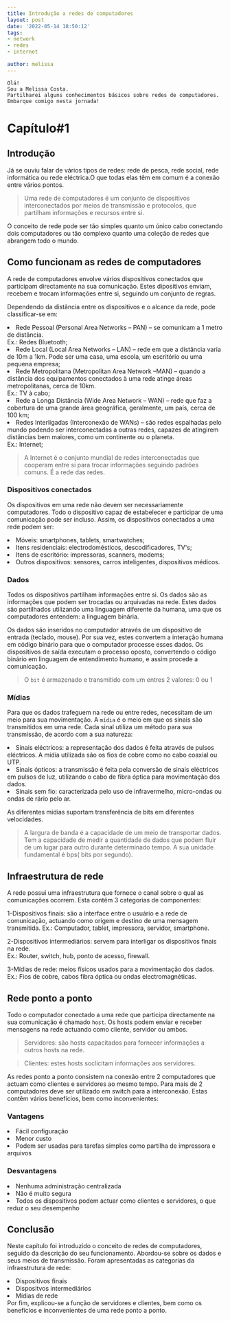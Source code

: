 ```yaml
---
title: Introdução a redes de computadores
layout: post
date: '2022-05-14 18:50:12'
tags:
- network
- redes
- internet

author: melissa
---
```

``` 
Olá!
Sou a Melissa Costa.
Partilharei alguns conhecimentos básicos sobre redes de computadores.
Embarque comigo nesta jornada!
```

# Capítulo#1

## Introdução

Já se ouviu falar de vários tipos de redes: rede de pesca, rede social, rede informática  ou rede eléctrica.O que todas elas têm em comum é a conexão entre vários pontos.

>Uma rede de computadores é um conjunto de dispositivos interconectados por meios de transmissão e protocolos, que partilham informações e recursos entre si.

O conceito de rede pode ser tão simples quanto um único cabo conectando dois computadores ou tão complexo quanto uma coleção de redes que abrangem todo o mundo.

## Como funcionam as redes de computadores

A rede de computadores envolve vários dispositivos conectados que participam directamente na sua comunicação. Estes dipositivos enviam, recebem e trocam informações entre si, seguindo um conjunto de regras.

Dependendo da distância entre os dispositivos e o alcance da rede, pode classificar-se em:

<li>Rede Pessoal (Personal Area Networks – PAN) – se comunicam a 1 metro de distância.</li> Ex.: Redes Bluetooth;

<li>Rede Local (Local Area Networks – LAN) – rede em que a distância varia de 10m a 1km. Pode ser uma casa, uma escola, um escritório ou uma pequena empresa;</li>

<li>Rede Metropolitana (Metropolitan Area Network –MAN) – quando a distância dos equipamentos conectados à uma rede atinge áreas metropolitanas, cerca de 10km.</li> Ex.: TV à cabo;

<li>Rede a Longa Distância (Wide Area Network – WAN) – rede que faz a cobertura de uma grande área geográfica, geralmente, um país, cerca de 100 km;</li>

<li>Redes Interligadas (Interconexão de WANs) – são redes espalhadas pelo mundo podendo ser interconectadas a outras redes, capazes de atingirem distâncias bem maiores, como um continente ou o planeta. </li>Ex.: Internet;

> A Internet é o conjunto mundial de redes interconectadas que cooperam entre si para trocar informações seguindo padrões comuns. É a rede das redes.

### Dispositivos conectados
Os dispositivos em uma rede não devem ser necessariamente computadores. Todo o dispositivo capaz de estabelecer e participar de uma comunicação pode ser incluso. Assim, os dispositivos conectados a uma rede podem ser:

<li>Móveis: smartphones, tablets, smartwatches;</li>
<li>Itens residenciais: electrodomésticos, descodificadores, TV's;</li>
<li>Itens de escritório: impressoras, scanners, modems;</li>
<li>Outros dispositivos: sensores, carros inteligentes, dispositivos médicos.</li>

### Dados
Todos os dispositivos partilham informações entre si. Os dados são as informações que podem ser trocadas ou arquivadas na rede. Estes dados são partilhados utilizando uma linguagem diferente da humana, uma que  os computadores entendem: a linguagem binária.

Os dados são inseridos no computador através de um dispositivo de entrada (teclado, mouse). Por sua vez, estes convertem a interação humana em código binário para que o computador processe esses dados. Os dispositivos de saída executam o processo oposto, convertendo o código binário em linguagem de entendimento humano, e assim procede a comunicação.

>O `bit` é armazenado e transmitido com um entres 2 valores: 0 ou 1


### Mídias

Para que os dados trafeguem na rede ou entre redes, necessitam de um meio  para sua movimentação.
A `mídia` é o meio em que os sinais são transmitidos em uma rede. Cada sinal utiliza um método para sua transmissão, de acordo com a sua natureza:

<li>Sinais eléctricos: a representação dos dados é feita através de pulsos eléctricos. A mídia utilizada são os fios de cobre como no cabo coaxial ou UTP.</li>

<li>Sinais ópticos: a transmissão é feita pela conversão de sinais eléctricos em pulsos de luz, utilizando o cabo de fibra óptica para movimentação dos dados.</li>

<li>Sinais sem fio: caracterizada pelo uso de infravermelho, micro-ondas ou ondas de rário pelo ar.</li>

As diferentes mídias suportam transferência de bits em diferentes velocidades.

>A largura de banda é a capacidade de um meio de transportar dados. Tem a capacidade de medir a quantidade de dados que podem fluir  de um lugar para outro durante determinado tempo. A sua unidade fundamental é bps( bits por segundo).


## Infraestrutura de rede

A rede possui uma infraestrutura que fornece o canal sobre o qual as comunicações ocorrem. Esta contêm 3 categorias de componentes:

1-Dispositivos finais: são a interface entre o usuário e a rede de comunicação, actuando como origem e destino de uma mensagem transmitida.
Ex.: Computador, tablet, impressora, servidor, smartphone.

2-Dispositivos intermediários: servem para interligar os dispositivos finais na rede.<br>
Ex.: Router, switch, hub, ponto de acesso, firewall.

3-Mídias de rede: meios físicos usados para a movimentação dos dados.<br>
Ex.: Fios de cobre, cabos fibra óptica ou ondas electromagnéticas.

## Rede ponto a ponto

Todo o computador conectado a uma rede que participa directamente na sua comunicação é chamado `host`. Os hosts podem enviar e receber mensagens na rede  actuando como cliente, servidor ou ambos.

>Servidores: são hosts capacitados para fornecer informações a outros hosts na rede.

>Clientes: estes hosts soclicitam informações aos servidores.

As redes ponto a ponto consistem na conexão entre 2 computadores que actuam como clientes e servidores ao mesmo tempo. Para mais de 2 computadores deve ser utilizado em switch para a interconexão. Estas contêm vários benefícios, bem como inconvenientes:

### Vantagens

<li>Fácil configuração</li>
<li>Menor custo</li>
<li>Podem ser usadas para tarefas simples como partilha de impressora e arquivos</li>

### Desvantagens
 
<li>Nenhuma administração centralizada</li>
<li>Não é muito segura</li>
<li>Todos os dispositivos podem actuar como clientes e servidores, o que reduz o seu desempenho</li>

## Conclusão

Neste capítulo foi introduzido o conceito de redes de computadores, seguido da descrição do seu funcionamento. Abordou-se sobre os dados e seus meios de transmissão. Foram apresentadas as categorias da infraestrutura de rede:
<li>Dispositivos finais</li>
<li>Dispositvos intermediários</li>
<li>Mídias de rede</li>
Por fim, explicou-se a função de servidores e clientes, bem como os benefícios e inconvenientes de uma rede ponto a ponto.

